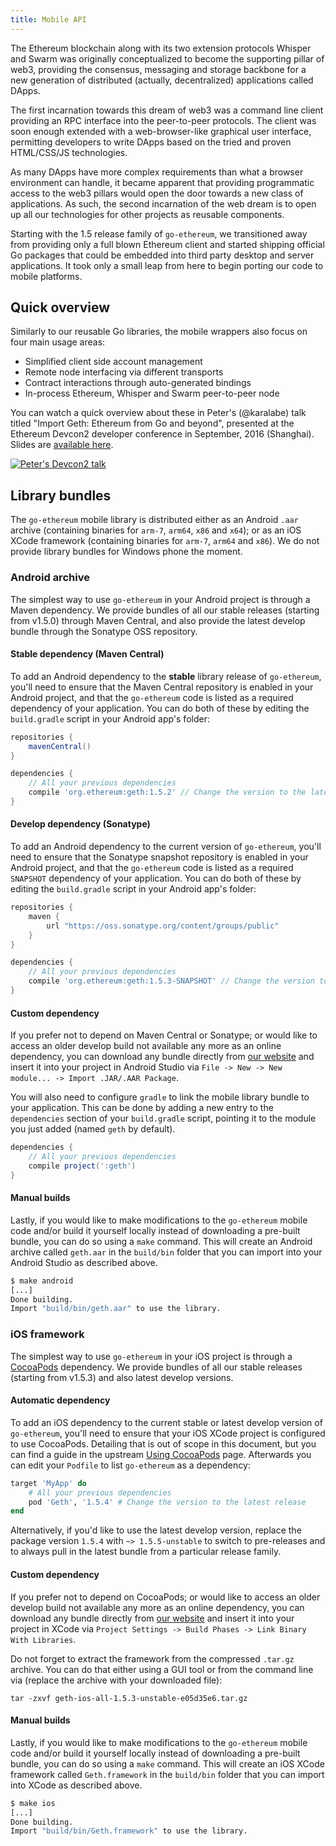 ```yaml
---
title: Mobile API
---
```


The Ethereum blockchain along with its two extension protocols Whisper and Swarm was
originally conceptualized to become the supporting pillar of web3, providing the
consensus, messaging and storage backbone for a new generation of distributed (actually,
decentralized) applications called DApps.

The first incarnation towards this dream of web3 was a command line client providing an
RPC interface into the peer-to-peer protocols. The client was soon enough extended with a
web-browser-like graphical user interface, permitting developers to write DApps based on
the tried and proven HTML/CSS/JS technologies.

As many DApps have more complex requirements than what a browser environment can handle,
it became apparent that providing programmatic access to the web3 pillars would open the
door towards a new class of applications. As such, the second incarnation of the web
dream is to open up all our technologies for other projects as reusable components.

Starting with the 1.5 release family of `go-ethereum`, we transitioned away from providing
only a full blown Ethereum client and started shipping official Go packages that could be
embedded into third party desktop and server applications. It took only a small leap from
here to begin porting our code to mobile platforms.

## Quick overview

Similarly to our reusable Go libraries, the mobile wrappers also focus on four main usage
areas:

- Simplified client side account management
- Remote node interfacing via different transports
- Contract interactions through auto-generated bindings
- In-process Ethereum, Whisper and Swarm peer-to-peer node

You can watch a quick overview about these in Peter's (@karalabe) talk titled "Import
Geth: Ethereum from Go and beyond", presented at the Ethereum Devcon2 developer conference
in September, 2016 (Shanghai). Slides are [available
here](https://ethereum.karalabe.com/talks/2016-devcon.html).

[![Peter's Devcon2 talk](https://img.youtube.com/vi/R0Ia1U9Gxjg/0.jpg)](https://www.youtube.com/watch?v=R0Ia1U9Gxjg)

## Library bundles

The `go-ethereum` mobile library is distributed either as an Android `.aar` archive
(containing binaries for `arm-7`, `arm64`, `x86` and `x64`); or as an iOS XCode framework
(containing binaries for `arm-7`, `arm64` and `x86`). We do not provide library bundles
for Windows phone the moment.

### Android archive

The simplest way to use `go-ethereum` in your Android project is through a Maven
dependency. We provide bundles of all our stable releases (starting from v1.5.0) through
Maven Central, and also provide the latest develop bundle through the Sonatype OSS
repository.

#### Stable dependency (Maven Central)

To add an Android dependency to the **stable** library release of `go-ethereum`, you'll
need to ensure that the Maven Central repository is enabled in your Android project, and
that the `go-ethereum` code is listed as a required dependency of your application. You
can do both of these by editing the `build.gradle` script in your Android app's folder:

```gradle
repositories {
    mavenCentral()
}

dependencies {
    // All your previous dependencies
    compile 'org.ethereum:geth:1.5.2' // Change the version to the latest release
}
```

#### Develop dependency (Sonatype)

To add an Android dependency to the current version of `go-ethereum`, you'll need to
ensure that the Sonatype snapshot repository is enabled in your Android project, and that
the `go-ethereum` code is listed as a required `SNAPSHOT` dependency of your application.
You can do both of these by editing the `build.gradle` script in your Android app's
folder:

```gradle
repositories {
    maven {
        url "https://oss.sonatype.org/content/groups/public"
    }
}

dependencies {
    // All your previous dependencies
    compile 'org.ethereum:geth:1.5.3-SNAPSHOT' // Change the version to the latest release
}
```

#### Custom dependency

If you prefer not to depend on Maven Central or Sonatype; or would like to access an older
develop build not available any more as an online dependency, you can download any bundle
directly from [our website](https://geth.ethereum.org/downloads/) and insert it into your
project in Android Studio via `File -> New -> New module... -> Import .JAR/.AAR Package`.

You will also need to configure `gradle` to link the mobile library bundle to your
application. This can be done by adding a new entry to the `dependencies` section of your
`build.gradle` script, pointing it to the module you just added (named `geth` by default).

```gradle
dependencies {
    // All your previous dependencies
    compile project(':geth')
}
```

#### Manual builds

Lastly, if you would like to make modifications to the `go-ethereum` mobile code and/or
build it yourself locally instead of downloading a pre-built bundle, you can do so using a
`make` command. This will create an Android archive called `geth.aar` in the `build/bin`
folder that you can import into your Android Studio as described above.

```bash
$ make android
[...]
Done building.
Import "build/bin/geth.aar" to use the library.
```

### iOS framework

The simplest way to use `go-ethereum` in your iOS project is through a
[CocoaPods](https://cocoapods.org/) dependency. We provide bundles of all our stable
releases (starting from v1.5.3) and also latest develop versions.

#### Automatic dependency

To add an iOS dependency to the current stable or latest develop version of `go-ethereum`,
you'll need to ensure that your iOS XCode project is configured to use CocoaPods.
Detailing that is out of scope in this document, but you can find a guide in the upstream
[Using CocoaPods](https://guides.cocoapods.org/using/using-cocoapods.html) page.
Afterwards you can edit your `Podfile` to list `go-ethereum` as a dependency:

```ruby
target 'MyApp' do
    # All your previous dependencies
    pod 'Geth', '1.5.4' # Change the version to the latest release
end
```

Alternatively, if you'd like to use the latest develop version, replace the package
version `1.5.4` with `~> 1.5.5-unstable` to switch to pre-releases and to always pull in
the latest bundle from a particular release family.

#### Custom dependency

If you prefer not to depend on CocoaPods; or would like to access an older develop build
not available any more as an online dependency, you can download any bundle directly from
[our website](https://geth.ethereum.org/downloads/) and insert it into your project in
XCode via `Project Settings -> Build Phases -> Link Binary With Libraries`.

Do not forget to extract the framework from the compressed `.tar.gz` archive. You can do
that either using a GUI tool or from the command line via (replace the archive with your
downloaded file):

```
tar -zxvf geth-ios-all-1.5.3-unstable-e05d35e6.tar.gz
```

#### Manual builds

Lastly, if you would like to make modifications to the `go-ethereum` mobile code and/or
build it yourself locally instead of downloading a pre-built bundle, you can do so using a
`make` command. This will create an iOS XCode framework called `Geth.framework` in the
`build/bin` folder that you can import into XCode as described above.

```bash
$ make ios
[...]
Done building.
Import "build/bin/Geth.framework" to use the library.
```
